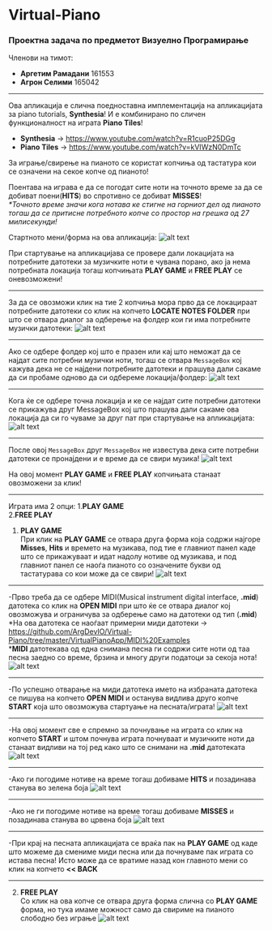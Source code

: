 # Virtual-Piano
### Проектна задача по предметот Визуелно Програмирање
Членови на тимот:
* **Аргетим Рамадани** 161553
* **Агрон Селими** 165042
***
Ова апликација е слична поедноставна имплементација на апликацијата за piano tutorials, **Synthesia**! И е комбинирано по сличен функционалност на играта **Piano Tiles**!

* **Synthesia** -> https://www.youtube.com/watch?v=R1cuoP25DGg
* **Piano Tiles** -> https://www.youtube.com/watch?v=kVIWzN0DmTc

За играње/свирење на пианото се користат копчиња од тастатура кои се означени на секое копче од пианото!

Поентава на играва е да се погодат сите ноти на точното време за да се добиват поени(**HITS**) во спротивно се добиват **MISSES**!  
_*Точното време значи кога нотава ке стигне на горниот дел од пианото тогаш да се притисне потребното копче со простор на грешка од 27 милисекунди!_

Стартното мени/форма на ова апликација:
![alt text](https://github.com/ArgDevIO/Virtual-Piano/blob/master/VirtualPianoApp/Screenshots/Form_StartMenu.PNG "Start Menu Form")

При стартување на апликацијава се провере дали локацијата на потребните датотеки за музичките ноти е чувана порано, ако ја нема потребната локација тогаш копчињата **PLAY GAME** и **FREE PLAY** се оневозможени!
***
За да се овозможи клик на тие 2 копчиња мора прво да се локацираат потребните датотеки со клик на копчето **LOCATE NOTES FOLDER** при што се отвара диалог за одберење на фолдер кои ги има потребните музички датотеки:
![alt text](https://github.com/ArgDevIO/Virtual-Piano/blob/master/VirtualPianoApp/Screenshots/LocateFolderDialog.PNG "Locate Notes Folder Dialog")
***
Ако се одбере фолдер кој што е празен или кај што неможат да се најдат сите потребни музички ноти, тогаш се отвара `MessageBox` кој кажува дека не се најдени потребните датотеки и прашува дали сакаме да си пробаме одново да си одбереме локација/фолдер:
![alt text](https://github.com/ArgDevIO/Virtual-Piano/blob/master/VirtualPianoApp/Screenshots/Files%20not%20found%20error%20message.PNG "Notes not found!")
***
Кога ќе се одбере точна локација и ке се најдат сите потребни датотеки се прикажува друг MessageBox кој што прашува дали сакаме ова локација да си го чуваме за друг пат при стартување на апликацијата:
![alt text](https://github.com/ArgDevIO/Virtual-Piano/blob/master/VirtualPianoApp/Screenshots/Remember%20Notes%20Dialog.PNG "Remember notes?!")
***
После овој `MessageBox` друг `MessageBox` не известува дека сите потребни датотеки се пронајдени и е време да се свири музика!
![alt text](https://github.com/ArgDevIO/Virtual-Piano/blob/master/VirtualPianoApp/Screenshots/Notes%20loaded%20successfully.PNG "All ready!")

На овој момент **PLAY GAME** и **FREE PLAY** копчињата станаат овозможени за клик!
***
Играта има 2 опци:
1.**PLAY GAME**  
2.**FREE PLAY** 

1. **PLAY GAME**  
При клик на **PLAY GAME** се отвара друга форма која содржи најгоре **Misses**, **Hits** и времето на музикава, под тие е главниот панел каде што се прикажуваат и идат надолу нотиве од музикава, и под главниот панел се наоѓа пианото со означените букви од тастатурава со кои може да се свири!
![alt text](https://github.com/ArgDevIO/Virtual-Piano/blob/master/VirtualPianoApp/Screenshots/PlayGame_startno.PNG "Play Game!")
***
-Прво треба да се одбере MIDI(Мusical instrument digital interface, **.mid**) датотека со клик на **OPEN MIDI** при што ќе се отвара диалог кој овозможува и ограничува за одберење само на датотеки од тип (**.mid**)   
*На ова датотека се наоѓаат примерни миди датотеки -> https://github.com/ArgDevIO/Virtual-Piano/tree/master/VirtualPianoApp/MIDI%20Examples   
***MIDI** датотекава од една снимана песна ги содржи сите ноти од таа песна заедно со време, брзина и многу други податоци за секоја нота!
![alt text](https://github.com/ArgDevIO/Virtual-Piano/blob/master/VirtualPianoApp/Screenshots/open%20midi%20dialog.PNG "Open MIDI File Dialog!")
***
-По успешно отварање на миди датотека името на избраната датотека се пишува на копчето **OPEN MIDI** и останува видлива друго копче **START** која што овозможува стартуање на песната/играта!
![alt text](https://github.com/ArgDevIO/Virtual-Piano/blob/master/VirtualPianoApp/Screenshots/midi%20opened%20stage.PNG "MIDI Opened!")
***
-На овој момент све е спремно за почнување на играта со клик на копчето **START** и штом почнува играта почнуваат и музичките ноти да станаат видливи на тој ред како што се снимани на **.mid** датотеката
![alt text](https://github.com/ArgDevIO/Virtual-Piano/blob/master/VirtualPianoApp/Screenshots/notes%20going%20down.PNG "Game started!")
***
-Ако ги погодиме нотиве на време тогаш добиваме **HITS** и позадинава станува во зелена боја
![alt text](https://github.com/ArgDevIO/Virtual-Piano/blob/master/VirtualPianoApp/Screenshots/hits.PNG "HITS")
***
-Ако не ги погодиме нотиве на време тогаш добиваме **MISSES** и позадинава станува во црвена боја
![alt text](https://github.com/ArgDevIO/Virtual-Piano/blob/master/VirtualPianoApp/Screenshots/misses.PNG "MISSES")
***
-При крај на песната апликацијата се враќа пак на **PLAY GAME** од каде што можеме да смениме миди песна или да почнуваме пак играта со истава песна! Исто може да се вратиме назад кон главното мени со клик на копчето **<< BACK**
***
2. **FREE PLAY**  
Со клик на ова копче се отвара друга форма слична со **PLAY GAME** форма, но тука имаме можност само да свириме на пианото слободно без играње
![alt text](https://github.com/ArgDevIO/Virtual-Piano/blob/master/VirtualPianoApp/Screenshots/FreePlay.PNG "FREE PLAY")   